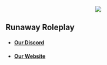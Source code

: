 <div align="center">
    <img width="auto" src="https://i.imgur.com/prk7Eeb.png" />
</div>

## Runaway Roleplay
* #### [Our Discord](https://discord.gg/gRUW8XEcnG)
* #### [Our Website](https://runawayrp.org/)
